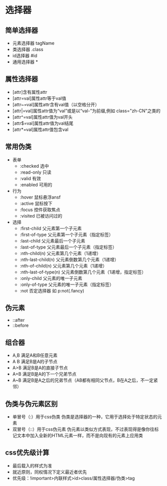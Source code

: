 # 选择器 

## 简单选择器
- 元素选择器 tagName
- 类选择器 .class
- id选择器 #id
- 通用选择器 *

## 属性选择器
- [attr]含有属性attr
- [attr=val]属性attr等于val值
- [attr~=val]属性attr含有val值（以空格分开）
- [attr|=val]属性attr值为“val”或是以“val-”为前缀,例如 class="zh-CN"之类的
- [attr^=val]属性attr值为val开头
- [attr$=val]属性attr值为val结尾
- [attr*=val]属性attr值包含val

## 常用伪类
- 表单
  - :checked 选中
  - :read-only 只读
  - :valid 有效
  - :enabled 可用的
- 行为
  - :hover 鼠标悬浮ansf
  - :active 鼠标按下
  - :focus 控件获取焦点
  - :visited 已被访问过的
- 选择
  - :first-child 父元素第一个子元素
  - :first-of-type 父元素第一个子元素（指定标签）
  - :last-child 父元素最后一个子元素
  - :last-of-type 父元素最后一个子元素（指定标签）
  - :nth-child(n) 父元素第几个元素（1递增）
  - :nth-last-child(n) 父元素倒数第几个元素（1递增）
  - :nth-of-child(n) 父元素第几个元素（1递增）
  - :nth-last-of-type(n) 父元素倒数第几个元素（1递增，指定标签）
  - :only-child 父元素的唯一子元素
  - :only-of-type 父元素的唯一子元素（指定标签）
  - :not 否定选择器 如 p:not(.fancy)


## 伪元素
- ::after
- ::before

## 组合器
- A,B 满足A和B任意元素
- A B 满足B是A的子节点
- A>B 满足B是A的直接子节点
- A+B 满足B是A的下一个兄弟节点
- A~B 满足B是A之后的兄弟节点（AB都有相同父节点，B在A之后，不一定紧邻）

## 伪类与伪元素区别
- 单冒号（:）用于css伪类 伪类是选择器的一种，它用于选择处于特定状态的元素
- 双冒号（::）用于css伪元素 伪元素以类似方式表现，不过表现得是像你往标记文本中加入全新的HTML元素一样，而不是向现有的元素上应用类

## css优先级计算
- 最后载入的样式为准
- 就近原则，同权情况下定义最近者优先
- 优先级：!important>内联样式>id>class/属性选择器/伪类>tag
